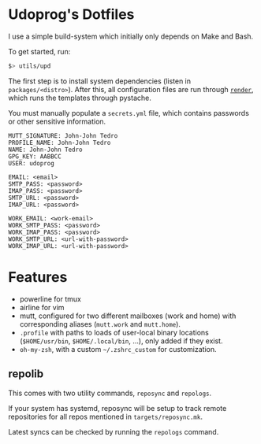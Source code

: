 # Udoprog's Dotfiles

I use a simple build-system which initially only depends on Make and Bash.

To get started, run:

```bash
$> utils/upd
```

The first step is to install system dependencies (listen in `packages/<distro>`).
After this, all configuration files are run through [`render`](/bin/render), which runs the
templates through pystache.

You must manually populate a `secrets.yml` file, which contains passwords or other sensitive
information.

```
MUTT_SIGNATURE: John-John Tedro
PROFILE_NAME: John-John Tedro
NAME: John-John Tedro
GPG_KEY: AABBCC
USER: udoprog

EMAIL: <email>
SMTP_PASS: <password>
IMAP_PASS: <password>
SMTP_URL: <password>
IMAP_URL: <password>

WORK_EMAIL: <work-email>
WORK_SMTP_PASS: <password>
WORK_IMAP_PASS: <password>
WORK_SMTP_URL: <url-with-password>
WORK_IMAP_URL: <url-with-password>
```

# Features

* powerline for tmux
* airline for vim
* mutt, configured for two different mailboxes (work and home) with corresponding aliases
  (`mutt.work` and `mutt.home`).
* `.profile` with paths to loads of user-local binary locations (`$HOME/usr/bin`,
  `$HOME/.local/bin`, ...), only added if they exist.
* `oh-my-zsh`, with a custom `~/.zshrc_custom` for customization.

## repolib

This comes with two utility commands, `reposync` and `repologs`.

If your system has systemd, reposync will be setup to track remote repositories for all repos
mentioned in `targets/reposync.mk`.

Latest syncs can be checked by running the `repologs` command.
